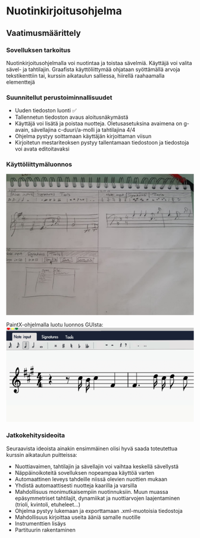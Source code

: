 # Nuotinkirjoitusohjelma 
## Vaatimusmäärittely
### Sovelluksen tarkoitus
  Nuotinkirjoitusohjelmalla voi nuotintaa ja toistaa sävelmiä. Käyttäjä voi valita sävel- ja tahtilajin. Graafista käyttöliittymää ohjataan syöttämällä arvoja tekstikenttiin tai, kurssin aikataulun salliessa, hiirellä raahaamalla elementtejä

### Suunnitellut perustoiminnallisuudet
  - Uuden tiedoston luonti ✅ 
  - Tallennetun tiedoston avaus aloitusnäkymästä
  - Käyttäjä voi lisätä ja poistaa nuotteja. Oletusasetuksina avaimena on g-avain, sävellajina c-duuri/a-molli ja tahtilajina 4/4
  - Ohjelma pystyy soittamaan käyttäjän kirjoittaman viisun 
  - Kirjoitetun mestariteoksen pystyy tallentamaan tiedostoon ja tiedostoja voi avata editoitavaksi
  
### Käyttöliittymäluonnos
![luonnos käyttöliittymästä](https://github.com/yuzamonkey/ot-harjoitustyo/blob/main/dokumentaatio/kuvat/GUI_sketch.jpeg?raw=true)

PaintX-ohjelmalla luotu luonnos GUIsta:
![paintx luonnos](https://github.com/yuzamonkey/ot-harjoitustyo/blob/main/dokumentaatio/kuvat/gui_sketch.png?raw=true)

### Jatkokehitysideoita
Seuraavista ideoista ainakin ensimmäinen olisi hyvä saada toteutettua kurssin aikataulun puitteissa:
  - Nuottiavaimen, tahtilajin ja sävellajin voi vaihtaa keskellä sävellystä
  - Näppäinoikoteitä sovelluksen nopeampaa käyttöä varten
  - Automaattinen leveys tahdeille niissä olevien nuottien mukaan
  - Yhdistä automaattisesti nuotteja kaarilla ja varsilla
  - Mahdollisuus monimutkaisempiin nuotinnuksiin. Muun muassa epäsymmetriset tahtilajit, dynamiikat ja nuottiarvojen laajentaminen (trioli, kvintoli, etuheleet...)
  - Ohjelma pystyy lukemaan ja exporttamaan .xml-muotoisia tiedostoja
  - Mahdollisuus kirjoittaa useita ääniä samalle nuotille
  - Instrumenttien lisäys
  - Partituurin rakentaminen


